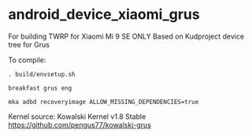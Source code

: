 # android_device_xiaomi_grus

For building TWRP for Xiaomi Mi 9 SE ONLY
Based on Kudproject device tree for Grus

To compile:

```
. build/envsetup.sh

breakfast grus eng

mka adbd recoveryimage ALLOW_MISSING_DEPENDENCIES=true

```

Kernel source: Kowalski Kernel v1.8 Stable
https://github.com/pengus77/kowalski-grus
